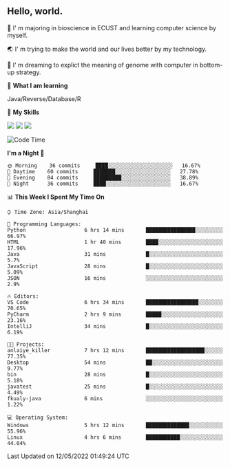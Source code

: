 ## Hello, world.

🏫 I' m majoring in bioscience in ECUST and learning computer science by myself.

🌏 I' m trying to make the world and our lives better by my technology.

🧬 I' m dreaming to explict the meaning of genome with computer in bottom-up strategy.

🔡 **What I am learning**

Java/Reverse/Database/R

🌟 **My Skills**

![](https://img.shields.io/badge/-Python-3e74a2?style=flat-square&logo=Python&logoColor=fff)
![](https://img.shields.io/badge/-Linux-000000?style=flat-square&logo=Linux&logoColor=fff)
![](https://img.shields.io/badge/-Docker-2496ED?style=flat-square&logo=Docker&logoColor=fff)

<!--START_SECTION:waka-->
![Code Time](http://img.shields.io/badge/Code%20Time-0%20secs-blue)

**I'm a Night 🦉** 

```text
🌞 Morning    36 commits     ████░░░░░░░░░░░░░░░░░░░░░   16.67% 
🌆 Daytime    60 commits     ███████░░░░░░░░░░░░░░░░░░   27.78% 
🌃 Evening    84 commits     █████████░░░░░░░░░░░░░░░░   38.89% 
🌙 Night      36 commits     ████░░░░░░░░░░░░░░░░░░░░░   16.67%

```


📊 **This Week I Spent My Time On** 

```text
⌚︎ Time Zone: Asia/Shanghai

💬 Programming Languages: 
Python                   6 hrs 14 mins       ████████████████░░░░░░░░░   66.97% 
HTML                     1 hr 40 mins        ████░░░░░░░░░░░░░░░░░░░░░   17.96% 
Java                     31 mins             █░░░░░░░░░░░░░░░░░░░░░░░░   5.7% 
JavaScript               28 mins             █░░░░░░░░░░░░░░░░░░░░░░░░   5.09% 
JSON                     16 mins             ░░░░░░░░░░░░░░░░░░░░░░░░░   2.9%

🔥 Editors: 
VS Code                  6 hrs 34 mins       █████████████████░░░░░░░░   70.65% 
PyCharm                  2 hrs 9 mins        █████░░░░░░░░░░░░░░░░░░░░   23.16% 
IntelliJ                 34 mins             █░░░░░░░░░░░░░░░░░░░░░░░░   6.19%

🐱‍💻 Projects: 
anlaiye_killer           7 hrs 12 mins       ███████████████████░░░░░░   77.35% 
Desktop                  54 mins             ██░░░░░░░░░░░░░░░░░░░░░░░   9.77% 
bin                      28 mins             █░░░░░░░░░░░░░░░░░░░░░░░░   5.18% 
javatest                 25 mins             █░░░░░░░░░░░░░░░░░░░░░░░░   4.49% 
fkualy-java              6 mins              ░░░░░░░░░░░░░░░░░░░░░░░░░   1.22%

💻 Operating System: 
Windows                  5 hrs 12 mins       ██████████████░░░░░░░░░░░   55.96% 
Linux                    4 hrs 6 mins        ███████████░░░░░░░░░░░░░░   44.04%

```


 Last Updated on 12/05/2022 01:49:24 UTC
<!--END_SECTION:waka-->


<!--
**Shigure19/Shigure19** is a ✨ _special_ ✨ repository because its `README.md` (this file) appears on your GitHub profile.

Here are some ideas to get you started:

- 🔭 I’m currently working on ...
- 🌱 I’m currently learning ...
- 👯 I’m looking to collaborate on ...
- 🤔 I’m looking for help with ...
- 💬 Ask me about ...
- 📫 How to reach me: ...
- 😄 Pronouns: ...
- ⚡ Fun fact: ...
-->
